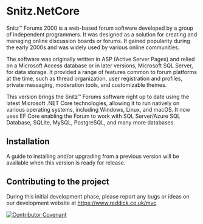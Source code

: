 # Snitz.NetCore

Snitz™ Forums 2000 is a web-based forum software developed by a group of independent programmers. It was designed as a solution for creating and managing online discussion boards or forums. It gained popularity during the early 2000s and was widely used by various online communities.

The software was originally written in ASP (Active Server Pages) and relied on a Microsoft Access database or in later versions, Microsoft SQL Server, for data storage. It provided a range of features common to forum platforms at the time, such as thread organization, user registration and profiles, private messaging, moderation tools, and customizable themes.


This version brings the Snitz™ Forums software right up to date using the latest Microsoft .NET Core technologies, allowing it to run natively on various operating systems, including Windows, Linux, and macOS. It now uses EF Core enabling the Forum to work with SQL Server/Azure SQL Database, SQLite, MySQL, PostgreSQL, and many more databases.

## Installation

A guide to installing and/or upgrading from a previous version will be available when this version is ready for release.

## Contributing to the project

During this initial development phase, please report any bugs or ideas on our development website at https://www.reddick.co.uk/mvc


[![Contributor Covenant](https://img.shields.io/badge/Contributor%20Covenant-2.1-4baaaa.svg)](code_of_conduct.md)
